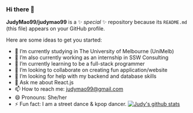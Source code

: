 ### Hi there 👋

**JudyMao99/judymao99** is a ✨ _special_ ✨ repository because its `README.md` (this file) appears on your GitHub profile.

Here are some ideas to get you started:

- 🔭 I’m currently studying in The University of Melbourne (UniMelb)
- 🔭 I’m also currently working as an internship in SSW Consulting
- 🌱 I’m currently learning to be a full-stack programmer
- 👯 I’m looking to collaborate on creating fun application/website
- 🤔 I’m looking for help with my backend and database skills
- 💬 Ask me about React.js
- 📫 How to reach me: judymao99@gmail.com
- 😄 Pronouns: She/her
- ⚡ Fun fact: I am a street dance & kpop dancer.
[![Judy's github stats](https://github-readme-stats.vercel.app/api?username={{judymao99}}&theme=dark)](https://github.com/{{judymao99}}/github-readme-stats)
